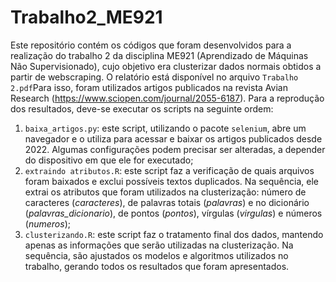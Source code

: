 # Trabalho2_ME921
Este repositório contém os códigos que foram desenvolvidos para a realização do trabalho 2 da disciplina ME921 (Aprendizado de Máquinas Não Supervisionado), cujo objetivo era clusterizar dados normais obtidos a partir de webscraping. O relatório está disponível no arquivo ```Trabalho 2.pdf```Para isso, foram utilizados artigos publicados na revista Avian Research (https://www.sciopen.com/journal/2055-6187).
Para a reprodução dos resultados, deve-se executar os scripts na seguinte ordem:
 1. ```baixa_artigos.py```: este script, utilizando o pacote ```selenium```, abre um navegador e o utiliza para acessar e baixar os artigos publicados desde 2022. Algumas configurações podem precisar ser alteradas, a depender do dispositivo em que ele for executado;
 3. ```extraindo atributos.R```: este script faz a verificação de quais arquivos foram baixados e exclui possíveis textos duplicados. Na sequência, ele extrai os atributos que foram utilizados na clusterização: número de caracteres (_caracteres_), de palavras totais (_palavras_) e no dicionário (_palavras_dicionario_), de pontos (_pontos_), vírgulas (_virgulas_) e números (_numeros_);
 4. ```clusterizando.R```: este script faz o tratamento final dos dados, mantendo apenas as informações que serão utilizadas na clusterização. Na sequência, são ajustados os modelos e algoritmos utilizados no trabalho, gerando todos os resultados que foram apresentados.
